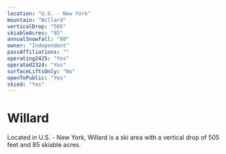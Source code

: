 ```yaml
---
location: "U.S. - New York"
mountain: "Willard"
verticalDrop: "505"
skiableAcres: "85"
annualSnowfall: "80"
owner: "Independent"
passAffiliations: ""
operating2425: "Yes"
operated2324: "Yes"
surfaceLiftsOnly: "No"
openToPublic: "Yes"
skied: "Yes"
---
```


# Willard

Located in U.S. - New York, Willard is a ski area with a vertical drop of 505 feet and 85 skiable acres.
